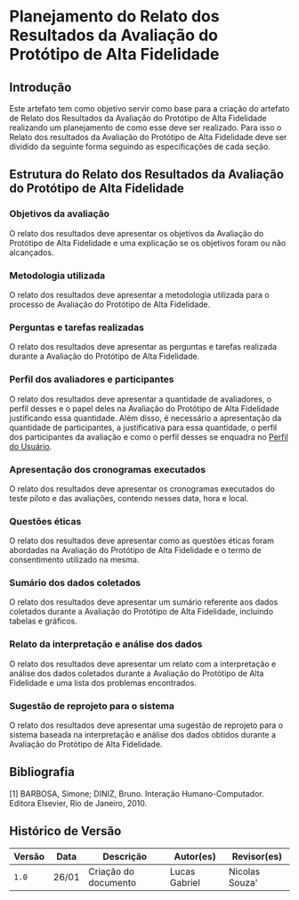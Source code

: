 # Planejamento do Relato dos Resultados da Avaliação do Protótipo de Alta Fidelidade

## Introdução

Este artefato tem como objetivo servir como base para a criação do artefato de Relato dos Resultados da Avaliação do Protótipo de Alta Fidelidade realizando um planejamento de como esse deve ser realizado. Para isso o Relato dos resultados da Avaliação do Protótipo de Alta Fidelidade deve ser dividido da seguinte forma seguindo as especificações de cada seção.

## Estrutura do Relato dos Resultados da Avaliação do Protótipo de Alta Fidelidade

### Objetivos da avaliação

O relato dos resultados deve apresentar os objetivos da Avaliação do Protótipo de Alta Fidelidade e uma explicação se os objetivos foram ou não alcançados.

### Metodologia utilizada

O relato dos resultados deve apresentar a metodologia utilizada para o processo de Avaliação do Protótipo de Alta Fidelidade.

### Perguntas e tarefas realizadas

O relato dos resultados deve apresentar as perguntas e tarefas realizada durante a Avaliação do Protótipo de Alta Fidelidade.

### Perfil dos avaliadores e participantes

O relato dos resultados deve apresentar a quantidade de avaliadores, o perfil desses e o papel deles na Avaliação do Protótipo de Alta Fidelidade justificando essa quantidade. Além disso, é necessário a apresentação da quantidade de participantes, a justificativa para essa quantidade, o perfil dos participantes da avaliação e como o perfil desses se enquadra no [Perfil do Usuário](../../analise_requisitos/perfil_usuario.md).

### Apresentação dos cronogramas executados

O relato dos resultados deve apresentar os cronogramas executados do teste piloto e das avaliações, contendo nesses data, hora e local.

### Questões éticas

O relato dos resultados deve apresentar como as questões éticas foram abordadas na Avaliação do Protótipo de Alta Fidelidade e o termo de consentimento utilizado na mesma.

### Sumário dos dados coletados

O relato dos resultados deve apresentar um sumário referente aos dados coletados durante a Avaliação do Protótipo de Alta Fidelidade, incluindo tabelas e gráficos.

### Relato da interpretação e análise dos dados

O relato dos resultados deve apresentar um relato com a interpretação e análise dos dados coletados durante a Avaliação do Protótipo de Alta Fidelidade e uma lista dos problemas encontrados.

### Sugestão de reprojeto para o sistema

O relato dos resultados deve apresentar uma sugestão de reprojeto para o sistema baseada na interpretação e análise dos dados obtidos durante a Avaliação do Protótipo de Alta Fidelidade.

## Bibliografia

[1] BARBOSA, Simone; DINIZ, Bruno. Interação Humano-Computador. Editora Elsevier, Rio de Janeiro, 2010.

## Histórico de Versão

| Versão | Data  | Descrição            | Autor(es)     | Revisor(es) |
| ------ | ----- | -------------------- | ------------- | ----------- |
| `1.0`  | 26/01 | Criação do documento | Lucas Gabriel | Nicolas Souza'  |
